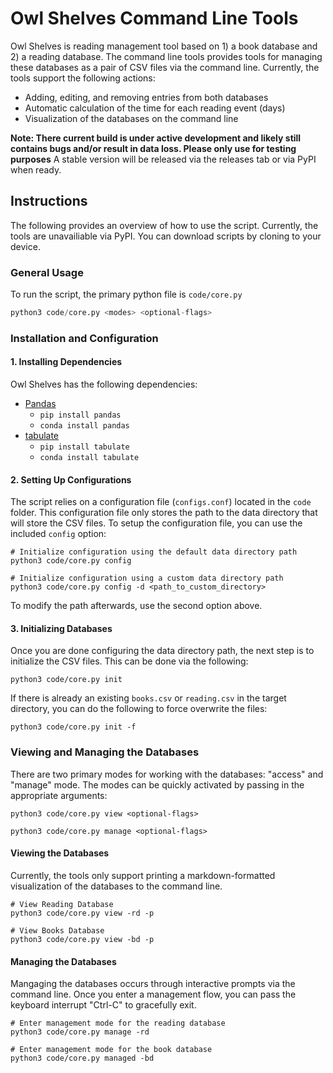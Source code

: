 # Owl Shelves Command Line Tools

Owl Shelves is reading management tool based on 1) a book database and 2) a reading database. The command line tools provides tools for managing these databases as a pair of CSV files via the command line. Currently, the tools support the following actions:

- Adding, editing, and removing entries from both databases
- Automatic calculation of the time for each reading event (days)
- Visualization of the databases on the command line

**Note: There current build is under active development and likely still contains bugs and/or result in data loss. Please only use for testing purposes** A stable version will be released via the releases tab or via PyPI when ready.

## Instructions

The following provides an overview of how to use the script. Currently, the tools are unavailiable via PyPI. You can download scripts by cloning to your device.

### General Usage

To run the script, the primary python file is `code/core.py`

```python
python3 code/core.py <modes> <optional-flags>
```

### Installation and Configuration

#### 1. Installing Dependencies

Owl Shelves has the following dependencies:

- [Pandas](https://pandas.pydata.org)
    - `pip install pandas`
    - `conda install pandas`
- [tabulate](https://pypi.org/project/tabulate/)
    - `pip install tabulate`
    - `conda install tabulate`

#### 2. Setting Up Configurations

The script relies on a configuration file (`configs.conf`) located in the `code` folder. This configuration file only stores the path to the data directory that will store the CSV files. To setup the configuration file, you can use the included `config` option:

```shell
# Initialize configuration using the default data directory path
python3 code/core.py config

# Initialize configuration using a custom data directory path
python3 code/core.py config -d <path_to_custom_directory>
```

To modify the path afterwards, use the second option above.

#### 3. Initializing Databases

Once you are done configuring the data directory path, the next step is to initialize the CSV files. This can be done via the following:

```shell
python3 code/core.py init
```

If there is already an existing `books.csv` or `reading.csv` in the target directory, you can do the following to force overwrite the files:

```shell
python3 code/core.py init -f
```

### Viewing and Managing the Databases

There are two primary modes for working with the databases: "access" and "manage" mode. The modes can be quickly activated by passing in the appropriate arguments:

```shell
python3 code/core.py view <optional-flags>

python3 code/core.py manage <optional-flags>
```

#### Viewing the Databases

Currently, the tools only support printing a markdown-formatted visualization of the databases to the command line.

```shell
# View Reading Database
python3 code/core.py view -rd -p

# View Books Database
python3 code/core.py view -bd -p
```

#### Managing the Databases

Mangaging the databases occurs through interactive prompts via the command line. Once you enter a management flow, you can pass the keyboard interrupt "Ctrl-C" to gracefully exit.

```shell
# Enter management mode for the reading database
python3 code/core.py manage -rd

# Enter management mode for the book database
python3 code/core.py managed -bd
```
